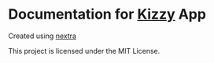 # Documentation for [Kizzy](https://github.com/dead8309/Kizzy) App

Created using [nextra](https://nextra.site/)


This project is licensed under the MIT License.
